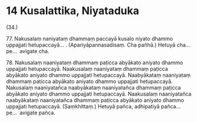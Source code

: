 

# 14 Kusalattika, Niyataduka


(34.)

77\. Nakusalaṃ naniyataṃ dhammaṃ paccayā kusalo niyato dhammo uppajjati hetupaccayā… . (Apariyāpannasadisaṃ. Cha pañhā.) Hetuyā cha…pe…  avigate cha.

78\. Nakusalaṃ naaniyataṃ dhammaṃ paṭicca abyākato aniyato dhammo uppajjati hetupaccayā. Naakusalaṃ naaniyataṃ dhammaṃ paṭicca abyākato aniyato dhammo uppajjati hetupaccayā. Naabyākataṃ naaniyataṃ dhammaṃ paṭicca abyākato aniyato dhammo uppajjati hetupaccayā. Nakusalaṃ naaniyatañca naabyākataṃ naaniyatañca dhammaṃ paṭicca abyākato aniyato dhammo uppajjati hetupaccayā. Naakusalaṃ naaniyatañca naabyākataṃ naaniyatañca dhammaṃ paṭicca abyākato aniyato dhammo uppajjati hetupaccayā. (Saṃkhittaṃ.) Hetuyā pañca, adhipatiyā pañca…pe…  avigate pañca.



